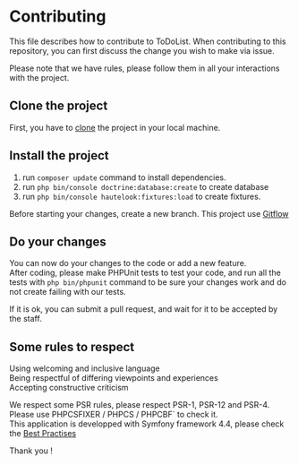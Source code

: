 # Contributing

This file describes how to contribute to ToDoList. When contributing to this repository, you can first discuss the change you wish to make via issue.

Please note that we have rules, please follow them in all your interactions with the project.

## Clone the project

First, you have to [clone](https://github.com/KaolinNico/todoandco.git) the project in your local machine.

## Install the project

1. run `composer update` command to install dependencies.
2. run `php bin/console doctrine:database:create` to create database
3. run `php bin/console hautelook:fixtures:load` to create fixtures.

Before starting your changes, create a new branch. This project use [Gitflow](https://danielkummer.github.io/git-flow-cheatsheet/index.fr_FR.html)

## Do your changes

You can now do your changes to the code or add a new feature.  
After coding, please make PHPUnit tests to test your code, and run all the tests with `php bin/phpunit` command to be sure your changes work and do not create failing with our tests.

If it is ok, you can submit a pull request, and wait for it to be accepted by the staff.

## Some rules to respect

Using welcoming and inclusive language  
Being respectful of differing viewpoints and experiences  
Accepting constructive criticism


We respect some PSR rules, please respect PSR-1, PSR-12 and PSR-4. Please use  PHPCSFIXER / PHPCS / PHPCBF` to check it.  
This application is developped with Symfony framework 4.4, please check the [Best Practises](https://symfony.com/doc/4.4/best_practices.html)

Thank you !
